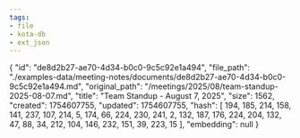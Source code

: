 ```yaml
---
tags:
- file
- kota-db
- ext_json
---
```

{
  "id": "de8d2b27-ae70-4d34-b0c0-9c5c92e1a494",
  "file_path": "./examples-data/meeting-notes/documents/de8d2b27-ae70-4d34-b0c0-9c5c92e1a494.md",
  "original_path": "/meetings/2025/08/team-standup-2025-08-07.md",
  "title": "Team Standup - August 7, 2025",
  "size": 1562,
  "created": 1754607755,
  "updated": 1754607755,
  "hash": [
    194,
    185,
    214,
    158,
    141,
    237,
    107,
    214,
    5,
    174,
    66,
    224,
    230,
    241,
    2,
    132,
    187,
    176,
    224,
    204,
    132,
    47,
    88,
    34,
    212,
    104,
    146,
    232,
    151,
    39,
    223,
    15
  ],
  "embedding": null
}